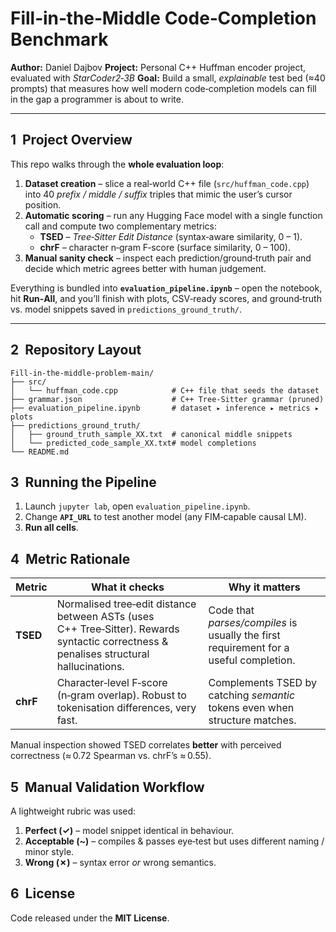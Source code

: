# Fill‑in‑the‑Middle Code‑Completion Benchmark

**Author:** Daniel Dajbov
**Project:** Personal C++ Huffman encoder project, evaluated with *StarCoder2‑3B*
**Goal:** Build a small, *explainable* test bed (≈40 prompts) that measures how well modern code‑completion models can fill in the gap a programmer is about to write.

---

## 1  Project Overview

This repo walks through the **whole evaluation loop**:

1. **Dataset creation** – slice a real‑world C++ file (`src/huffman_code.cpp`) into 40 *prefix / middle / suffix* triples that mimic the user’s cursor position.
2. **Automatic scoring** – run any Hugging Face model with a single function call and compute two complementary metrics:
   * **TSED** – *Tree‑Sitter Edit Distance* (syntax‑aware similarity, 0 – 1).
   * **chrF** – character n‑gram F‑score (surface similarity, 0 – 100).
3. **Manual sanity check** – inspect each prediction/ground‑truth pair and decide which metric agrees better with human judgement.

Everything is bundled into **`evaluation_pipeline.ipynb`** – open the notebook, hit **Run‑All**, and you’ll finish with plots, CSV‑ready scores, and ground‑truth vs. model snippets saved in `predictions_ground_truth/`.

---

## 2  Repository Layout

```text
Fill-in-the-middle-problem-main/
├── src/
│   └── huffman_code.cpp            # C++ file that seeds the dataset
├── grammar.json                    # C++ Tree‑Sitter grammar (pruned)
├── evaluation_pipeline.ipynb       # dataset ▸ inference ▸ metrics ▸ plots
├── predictions_ground_truth/
│   ├── ground_truth_sample_XX.txt  # canonical middle snippets
│   └── predicted_code_sample_XX.txt# model completions
└── README.md                     
```

## 3  Running the Pipeline

1. Launch `jupyter lab`, open `evaluation_pipeline.ipynb`.
2. Change **`API_URL`** to test another model (any FIM‑capable causal LM).
3. **Run all cells**.


## 4  Metric Rationale

| Metric   | What it checks                                                                                                                          | Why it matters                                                                        |
| -------- | --------------------------------------------------------------------------------------------------------------------------------------- | ------------------------------------------------------------------------------------- |
| **TSED** | Normalised tree‑edit distance between ASTs (uses C++ Tree‑Sitter). Rewards syntactic correctness & penalises structural hallucinations. | Code that *parses/compiles* is usually the first requirement for a useful completion. |
| **chrF** | Character‑level F‑score (n‑gram overlap). Robust to tokenisation differences, very fast.                                                | Complements TSED by catching *semantic* tokens even when structure matches.           |

Manual inspection showed TSED correlates **better** with perceived correctness (≈ 0.72 Spearman vs. chrF’s ≈ 0.55).



## 5  Manual Validation Workflow

A lightweight rubric was used:

1. **Perfect (✓)** – model snippet identical in behaviour.
2. **Acceptable (\~)** – compiles & passes eye‑test but uses different naming / minor style.
3. **Wrong (✗)** – syntax error *or* wrong semantics.


## 6  License
Code released under the **MIT License**.
